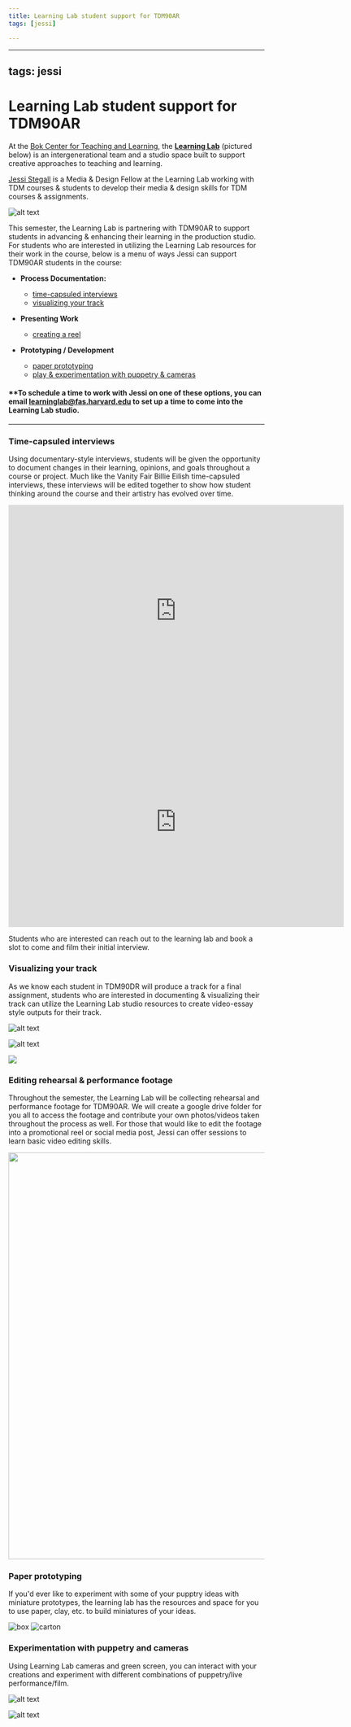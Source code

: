 ```yaml
---
title: Learning Lab student support for TDM90AR
tags: [jessi]

---
```


---
tags: jessi
---

# Learning Lab student support for TDM90AR

At the [Bok Center for Teaching and Learning](https://bokcenter.harvard.edu/home), the **[Learning Lab](https://bokcenter.harvard.edu/learning-lab)** (pictured below) is  an intergenerational team and a studio space built to support creative approaches to teaching and learning.

[Jessi Stegall](https://bokcenter.harvard.edu/people/jessi-stegall) is a Media & Design Fellow at the Learning Lab working with TDM courses & students to develop their media & design skills for TDM courses & assignments. 

![alt text](https://files.slack.com/files-pri/T0HTW3H0V-F03USGPC8FK/38590371560_fab0668c74_c.jpg?pub_secret=2f2723185e)

This semester, the Learning Lab is partnering with TDM90AR to support students in advancing & enhancing their learning in the production studio. For students who are interested in utilizing the Learning Lab resources for their work in the course, below is a menu of ways Jessi can support TDM90AR students in the course:

* **Process Documentation:**
    * [time-capsuled interviews](#Time-capsuled-interviews)
    * [visualizing your track](#Visualizing-your-track)

* **Presenting Work**
    * [creating a reel](#Editing-footage-for-promo/portfolios)

* **Prototyping / Development**
    * [paper prototyping](#Paper-prototyping)
    * [play & experimentation with puppetry & cameras](#Experimentation-with-puppetry-and-cameras)



#### **To schedule a time to work with Jessi on one of these options, you can email learninglab@fas.harvard.edu to set up a time to come into the Learning Lab studio.  
---

### Time-capsuled interviews

Using documentary-style interviews, students will be given the opportunity to document changes in their learning, opinions, and goals throughout a course or project. Much like the Vanity Fair Billie Eilish time-capsuled interviews, these interviews will be edited together to show how student thinking around the course and their artistry has evolved over time. 

<center><iframe width="660" height="415" src="https://www.youtube.com/embed/YltHGKX80Y8" title="YouTube video player" frameborder="0" allow="accelerometer; autoplay; clipboard-write; encrypted-media; gyroscope; picture-in-picture" allowfullscreen></iframe>

<iframe width="660" height="415" src="https://player.vimeo.com/video/738455606?h=b812b0f04c&amp;badge=0&amp;autopause=0&amp;player_id=0&amp;app_id=58479" title="YouTube video player" frameborder="0" allow="accelerometer; autoplay; clipboard-write; encrypted-media; gyroscope; picture-in-picture" allowfullscreen></iframe></center>


Students who are interested can reach out to the learning lab and book a slot to come and film their initial interview. 


### Visualizing your track

As we know each student in TDM90DR will produce a track for a final assignment, students who are interested in documenting & visualizing their track can utilize the Learning Lab studio resources to create video-essay style outputs for their track.

![alt text](https://files.slack.com/files-pri/T0HTW3H0V-F043A6B3DJB/pow_car_crash.gif?pub_secret=392369b021)

![alt text](https://files.slack.com/files-pri/T0HTW3H0V-F043MQ1UQQM/gif10_360.gif?pub_secret=b8b351ef19)

 <left>
<img src="https://files.slack.com/files-pri/T0HTW3H0V-F02G36T2XC2/casting-show.gif?pub_secret=313653f2f6" />  
 
### Editing rehearsal & performance footage 
    
Throughout the semester, the Learning Lab will be collecting rehearsal and performance footage for TDM90AR. We will create a google drive folder for you all to access the footage and contribute your own photos/videos taken throughout the process as well. For those that would like to edit the footage into a promotional reel or social media post, Jessi can offer sessions to learn basic video editing skills. 

    
<center style="margin-bottom: 5px">
    <img src="https://files.slack.com/files-pri/T0HTW3H0V-F03BHF0JQG5/ezgif.com-gif-maker__31_.gif?pub_secret=bac1aa1e45" style="width: 800px" />
</center>    

### Paper prototyping
    
If you'd ever like to experiment with some of your pupptry ideas  with miniature prototypes, the learning lab has the resources and space for you to use paper, clay, etc. to build miniatures of your ideas.    

![box](https://i.imgur.com/wiAtEPL.png)
![carton](https://i.imgur.com/VG9EFHI.png)

### Experimentation with puppetry and cameras
    
Using Learning Lab cameras and green screen, you can interact with your creations and experiment with different combinations of puppetry/live performance/film. 
    
![alt text](https://files.slack.com/files-pri/T0HTW3H0V-F043QP55S3U/gif17_360.gif?pub_secret=b948612b0d)
    
![alt text](https://files.slack.com/files-pri/T0HTW3H0V-F0443C2FM9P/gif09_360.gif?pub_secret=6fa8642665)
 
    